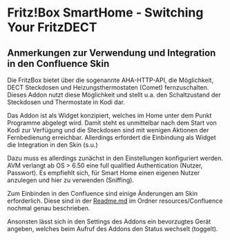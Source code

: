 <h1>Fritz!Box SmartHome - Switching Your FritzDECT</h1>
<h2>Anmerkungen zur Verwendung und Integration in den Confluence Skin</h2>

Die FritzBox bietet über die sogenannte AHA-HTTP-API, die Möglichkeit, DECT Steckdosen und Heizungsthermostaten (Comet) fernzuschalten. Dieses Addon nutzt diese Möglichkeit und stellt u.a. den Schaltzustand der Steckdosen und Thermostate in Kodi dar.

Das Addon ist als Widget konzipiert, welches im Home unter dem Punkt Programme abgelegt wird. Damit steht es unmittelbar nach dem Start von Kodi zur Verfügung und die Steckdosen sind mit wenigen Aktionen der Fernbedienung erreichbar. Allerdings erfordert die Einbindung als Widget die Integration in den Skin (s.u.)

Dazu muss es allerdings zunächst in den Einstellungen konfiguriert werden. AVM verlangt ab OS > 6.50 eine full qualified Authentication (Nutzer, Passwort). Es empfiehlt sich, für Smart Home einen eigenen Nutzer anzulegen und hier zu verwenden (Sniffing).

Zum Einbinden in den Confluence sind einige Änderungen am Skin erforderlich. Diese sind in der [Readme.md](resources/Confluence/Readme.md) im Ordner resources/Confluence nochmal genau beschrieben.

Ansonsten lässt sich in den Settings des Addons ein bevorzugtes Gerät angeben, welches beim Aufruf des Addons den Status wechselt (toggelt).
